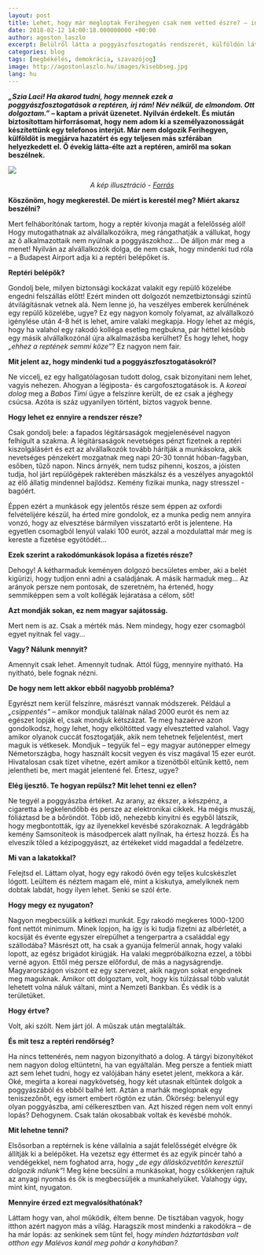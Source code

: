 ```yaml
---
layout: post
title: Lehet, hogy már megloptak Ferihegyen csak nem vetted észre? – interjú egy volt reptéri dolgozóval
date: 2018-02-12 14:00:18.000000000 +00:00
author: agoston_laszlo
excerpt: Belülről látta a poggyászfosztogatás rendszerét, külföldön látta, mit lehetne tenni ellen. És elmondja, hogyan ne válj áldozattá.
categories: blog
tags: [megbékélés, demokrácia, szavazójog]
image: http://agostonlaszlo.hu/images/kisebbseg.jpg
lang: hu
---
```

***„Szia Laci! Ha akarod tudni, hogy mennek ezek a poggyászfosztogatások a reptéren, írj rám! Név nélkül, de elmondom. Ott dolgoztam.”* – kaptam a privát üzenetet. Nyilván érdekelt. És miután biztosítottam hírforrásomat, hogy nem adom ki a személyazonosságát készítettünk egy telefonos interjút. Már nem dolgozik Ferihegyen, külföldöt is megjárva hazatért és egy teljesen más szférában helyezkedett el. Ő évekig látta-élte azt a reptéren, amiről ma sokan beszélnek.**

![](http://agostonlaszlo.hu/images/repterilopas.jpg)
<center><i>A kép illusztráció - <a href="https://www.youtube.com/watch?v=ayuXjKzPs7Y" target="blank">Forrás</a></i></center>

**Köszönöm, hogy megkerestél. De miért is kerestél meg? Miért akarsz beszélni?**

Mert felháborítónak tartom, hogy a reptér kivonja magát a felelősség alól! Hogy mutogathatnak az alvállalkozóikra, meg rángathatják a vállukat, hogy az ő alkalmazottaik nem nyúlnak a poggyászokhoz... De álljon már meg a menet! Nyilván az alvállalkozók dolga, de nem csak, hogy mindenki tud róla – a Budapest Airport adja ki a reptéri belépőket is.

**Reptéri belépők?**

Gondolj bele, milyen biztonsági kockázat valakit egy repülő közelébe engedni felszállás előtt! Ezért minden ott dolgozót nemzetbiztonsági szintű átvilágításnak vetnek alá. Nem lenne jó, ha veszélyes emberek kerülnének egy repülő közelébe, ugye? Ez egy nagyon komoly folyamat, az alvállalkozó igénylése után 4-8 hét is lehet, amire valaki megkapja. Hogy lehet az mégis, hogy ha valahol egy rakodó kolléga esetleg megbukna, pár héttel később egy másik alvállalkozónál újra alkalmazásba kerülhet? És hogy lehet, hogy *„ehhez a reptének semmi köze”*? Ez nagyon nem fair.

**Mit jelent az, hogy mindenki tud a poggyászfosztogatásokról?**

Ne viccelj, ez egy hallgatólagosan tudott dolog, csak bizonyitani nem lehet, vagyis nehezen.  Ahogyan a légiposta- és cargofosztogatások is. A *koreai dolog* meg a *Babos Timi* ügye a felszínre került, de ez csak a jéghegy csúcsa. Azóta is száz ugyanilyen történt, biztos vagyok benne.

**Hogy lehet ez ennyire a rendszer része?**

Csak gondolj bele: a fapados légitársaságok megjelenésével nagyon felhígult a szakma. A légitársaságok nevetséges pénzt fizetnek a reptéri kiszolgálásért és ezt az alvállalkozók tovább hárítják a munkásokra, akik nevetséges pénzekért mozgatnak meg napi 20-30 tonnát hóban-fagyban, esőben, tűző napon. Nincs árnyék, nem tudsz pihenni, koszos, a jóisten tudja, hol járt repülőgépek rakterében mászkálsz és a veszélyes anyagoktól az élő állatig mindennel bajlódsz. Kemény fizikai munka, nagy stresszel - bagóért.

Éppen ezért a munkások egy jelentős része sem éppen az oxfordi felvételijére készül, ha érted mire gondolok, ez a munka pedig nem annyira vonzó, hogy az elvesztése bármilyen visszatartó erőt is jelentene. Ha egyetlen csomagból lenyúl valaki 100 eurót, azzal a mozdulattal már meg is kereste a fizetése egyötödét...

**Ezek szerint a rakodómunkások lopása a fizetés része?**

Dehogy! A kétharmaduk keményen dolgozó becsületes ember, aki a belét kigürizi, hogy tudjon enni adni a családjának. A másik harmaduk meg... Az arányok persze nem pontosak, de szeretném, ha értenéd, hogy semmiképpen sem a volt kollégák lejáratása a célom, sőt!

**Azt mondják sokan, ez nem magyar sajátosság.**

Mert nem is az. Csak a mérték más. Nem mindegy, hogy ezer csomagból egyet nyitnak fel vagy...

**Vagy? Nálunk mennyit?**

Amennyit csak lehet. Amennyit tudnak. Attól függ, mennyire nyitható. Ha nyitható, bele fognak nézni.

**De hogy nem lett akkor ebből nagyobb probléma?**

Egyrészt nem kerül felszínre, másrészt vannak módszerek. Például a *„csippentés”* – amikor mondjuk találnak nálad 2000 eurót és nem az egészet lopják el, csak mondjuk kétszázat. Te meg hazaérve azon gondolkodsz, hogy lehet, hogy elköltötted vagy elvesztetted valahol. Vagy amikor olyanok cuccát fosztogatják, akik nem tehetnek feljelentést, mert maguk is vétkesek. Mondjuk – tegyük fel – egy magyar autónepper elmegy Németországba, hogy használt kocsit vegyen és visz magával 15 ezer eurót. Hivatalosan csak tízet vihetne, ezért amikor a tizenötből eltűnik kettő, nem jelentheti be, mert magát jelentené fel. Értesz, ugye?

**Elég ijesztő. Te hogyan repülsz? Mit lehet tenni ez ellen?**

Ne tegyél a poggyászba értéket. Az arany, az ékszer, a készpénz, a cigaretta a legkelendőbb és persze az elektronikai cikkek. Ha mégis muszáj, fóliáztasd be a bőröndöt. Több idő, nehezebb kinyitni és egyből látszik, hogy megbontották, így az ilyenekkel kevésbé szórakoznak. A legdrágább kemény Samsoniteok is másodpercek alatt nyílnak, ha értesz hozzá. És ha elveszik tőled a kézipoggyászt, az értékeket vidd magaddal a fedélzetre.

**Mi van a lakatokkal?**

Felejtsd el. Láttam olyat, hogy egy rakodó övén egy teljes kulcskészlet lógott. Leültem és néztem magam elé, mint a kiskutya, amelyiknek nem dobtak labdát, hogy ilyen lehet. Senki se szól érte.

**Hogy megy ez nyugaton?**

Nagyon megbecsülik a kétkezi munkát. Egy rakodó megkeres 1000-1200 font nettót minimum. Minek lopjon, ha így is ki tudja fizetni az albérletét, a kocsiját és évente egyszer elrepülhet a tengerpartra a családdal egy szállodába? 
Másrészt ott, ha csak a gyanúja felmerül annak, hogy valaki lopott, az egész brigádot kirúgják. Ha valaki megpróbálkozna ezzel, a többi verné agyon. Ettől még persze előfordul, de más a nagyságrendje. Magyarországon viszont ez egy szervezet, akik nagyon sokat engednek meg maguknak. Amikor ott dolgoztam, volt, hogy kis túlzással több valutát lehetett volna náluk váltani, mint a Nemzeti Bankban. És védik is a területüket.

**Hogy értve?**

Volt, aki szólt. Nem járt jól. A műszak után megtalálták. 

**És mit tesz a reptéri rendőrség?**

Ha nincs tettenérés, nem nagyon bizonyítható a dolog. A tárgyi bizonyítékot nem nagyon dolog eltüntetni, ha van egyáltalán. Meg persze a fentiek miatt azt sem lehet tudni, hogy ez valójában hány esetet jelent, mekkora a kár.  Oké, megírta a koreai nagykövetség, hogy két utasnak eltűntek dolgok a poggyászából és ebből balhé lett. Aztán a marhák meglopnak egy teniszezőnőt, egy ismert embert rögtön ez után. Ökörség: belenyúl egy olyan poggyászba, ami célkeresztben van. Azt hiszed régen nem volt ennyi lopás? Dehogynem. Csak talán okosabbak voltak és kevésbé mohók.

**Mit lehetne tenni?**

Elsősorban a reptérnek is kéne vállalnia a saját felelősségét elvégre ők állítják ki a belépőket. Ha vezetsz egy éttermet és az egyik pincér tahó a vendégekkel, nem foghatod arra, hogy *„de egy állásközvetítőn keresztül dolgozik nálunk”*! Meg kéne becsülni a munkásokat, hogy csökkenjen rajtuk az anyagi nyomás és ők is megbecsüljék a munkahelyüket. Valahogy úgy, mint kint, nyugaton.

**Mennyire érzed ezt megvalósíthatónak?**

Láttam hogy van, ahol működik, éltem benne. De tisztában vagyok, hogy itthon azért nagyon más a világ. Haragszik most mindenki a rakodókra – de ha már lopás: az senkinek sem tűnt fel, hogy *minden háztartásban volt otthon egy Malévos kanál meg pohár a konyhában?*
